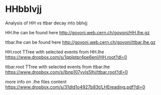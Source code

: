 # HHbblvjj
Analysis of HH vs ttbar decay into bblvjj 

HH.lhe can be found here     http://govoni.web.cern.ch/govoni/HH.lhe.gz

ttbar.lhe can be found here  http://govoni.web.cern.ch/govoni/ttbar.lhe.gz

HH.root    TTree with selected events from HH.lhe   https://www.dropbox.com/s/1qplptpr4pe6enl/HH.root?dl=0

ttbar.root TTree with selected events from ttbar.lhe https://www.dropbox.com/s/lbnp107yvls5lhi/ttbar.root?dl=0

more info on .lhe files content  https://www.dropbox.com/s/31dld1o4927b83t/LHEreading.pdf?dl=0
